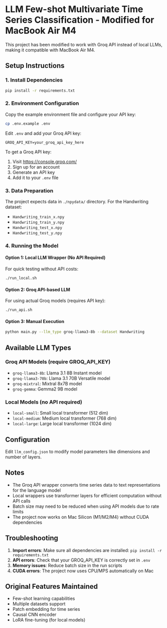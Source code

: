 # LLM Few-shot Multivariate Time Series Classification - Modified for MacBook Air M4

This project has been modified to work with Groq API instead of local LLMs, making it compatible with MacBook Air M4.

## Setup Instructions

### 1. Install Dependencies
```bash
pip install -r requirements.txt
```

### 2. Environment Configuration

Copy the example environment file and configure your API key:
```bash
cp .env.example .env
```

Edit `.env` and add your Groq API key:
```
GROQ_API_KEY=your_groq_api_key_here
```

To get a Groq API key:
1. Visit https://console.groq.com/
2. Sign up for an account
3. Generate an API key
4. Add it to your `.env` file

### 3. Data Preparation

The project expects data in `./npydata/` directory. For the Handwriting dataset:
- `Handwriting_train_x.npy`
- `Handwriting_train_y.npy`
- `Handwriting_test_x.npy`
- `Handwriting_test_y.npy`

### 4. Running the Model

#### Option 1: Local LLM Wrapper (No API Required)
For quick testing without API costs:
```bash
./run_local.sh
```

#### Option 2: Groq API-based LLM
For using actual Groq models (requires API key):
```bash
./run_api.sh
```

#### Option 3: Manual Execution
```bash
python main.py --llm_type groq-llama3-8b --dataset Handwriting
```

## Available LLM Types

### Groq API Models (require GROQ_API_KEY)
- `groq-llama3-8b`: Llama 3.1 8B Instant model
- `groq-llama3-70b`: Llama 3.1 70B Versatile model  
- `groq-mixtral`: Mixtral 8x7B model
- `groq-gemma`: Gemma2 9B model

### Local Models (no API required)
- `local-small`: Small local transformer (512 dim)
- `local-medium`: Medium local transformer (768 dim)
- `local-large`: Large local transformer (1024 dim)

## Configuration

Edit `llm_config.json` to modify model parameters like dimensions and number of layers.

## Notes

- The Groq API wrapper converts time series data to text representations for the language model
- Local wrappers use transformer layers for efficient computation without API calls
- Batch size may need to be reduced when using API models due to rate limits
- The project now works on Mac Silicon (M1/M2/M4) without CUDA dependencies

## Troubleshooting

1. **Import errors**: Make sure all dependencies are installed: `pip install -r requirements.txt`
2. **API errors**: Check that your GROQ_API_KEY is correctly set in `.env`
3. **Memory issues**: Reduce batch size in the run scripts
4. **CUDA errors**: The project now uses CPU/MPS automatically on Mac

## Original Features Maintained

- Few-shot learning capabilities
- Multiple datasets support
- Patch embedding for time series
- Causal CNN encoder
- LoRA fine-tuning (for local models)
